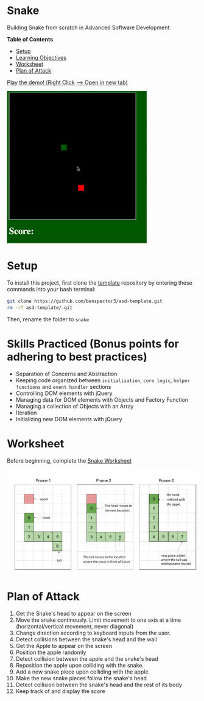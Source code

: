 # Snake
Building Snake from scratch in Advanced Software Development.  

**Table of Contents**
- [Setup](#setup)
- [Learning Objectives](#learning-objectives)
- [Worksheet](#worksheet)
- [Plan of Attack](#plan-of-attack)

<a href="https://benspector3.github.io/projects/snake/index.html" target="_blank"> Play the demo! (Right Click --> Open in new tab) </a>

<img height=400 src="img/snake.gif">

# Setup

To install this project, first clone the [template](https://github.com/benspector3/asd-template/) repository by entering these commands into your bash terminal:

```bash
git clone https://github.com/benspector3/asd-template.git
rm -rf asd-template/.git
```

Then, rename the folder to `snake`

# Skills Practiced (Bonus points for adhering to best practices)
- Separation of Concerns and Abstraction
- Keeping code organized between `initialization`, `core logic`, `helper functions` and `event handler` sections
- Controlling DOM elements with jQuery
- Managing data for DOM elements with Objects and Factory Function
- Managing a collection of Objects with an Array
- Iteration
- Initializing new DOM elements with jQuery

# Worksheet

Before beginning, complete the <a href="https://drive.google.com/open?id=1h9DBLktvwVCODaAn4vg5FKnbkbyYjLIMik5IMYMbhY0" target="_blank"> Snake Worksheet </a>

<img src="img/snake-visualization.jpg">

# Plan of Attack
1. Get the Snake's head to appear on the screen
2. Move the snake continously. Limit movement to one axis at a time (horizontal/vertical movement, never diagonal)
3. Change direction according to keyboard inputs from the user.
4. Detect collisions between the snake's head and the wall
5. Get the Apple to appear on the screen
6. Position the apple randomly
7. Detect collision between the apple and the snake's head
8. Reposition the apple upon colliding with the snake.
9. Add a new snake piece upon colliding with the apple.
10. Make the new snake pieces follow the snake's head
11. Detect collision between the snake's head and the rest of its body
12. Keep track of and display the score

